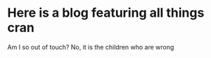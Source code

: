 # Here is a blog featuring all things cran

Am I so out of touch? No, it is the children who are wrong
